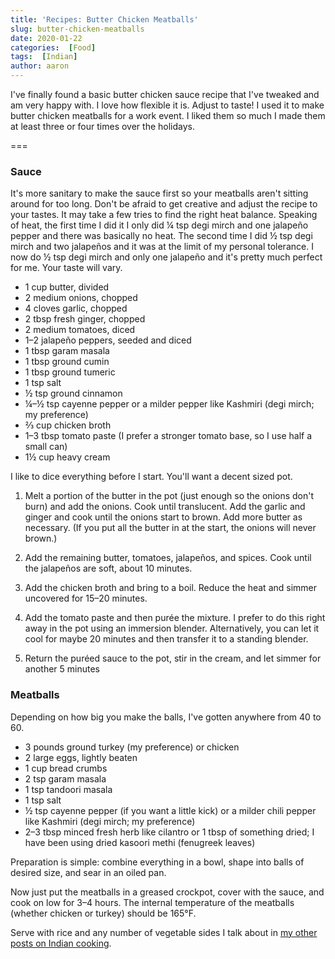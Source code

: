 ```yaml
---
title: 'Recipes: Butter Chicken Meatballs'
slug: butter-chicken-meatballs
date: 2020-01-22
categories:  [Food]
tags:  [Indian]
author: aaron
---
```


I've finally found a basic butter chicken sauce recipe that I've tweaked and am very happy with. I love how flexible it is. Adjust to taste! I used it to make butter chicken meatballs for a work event. I liked them so much I made them at least three or four times over the holidays.

===

### Sauce

It's more sanitary to make the sauce first so your meatballs aren't sitting around for too long. Don't be afraid to get creative and adjust the recipe to your tastes. It may take a few tries to find the right heat balance. Speaking of heat, the first time I did it I only did &frac14; tsp degi mirch and one jalape&ntilde;o pepper and there was basically no heat. The second time I did &frac12; tsp degi mirch and two jalape&ntilde;os and it was at the limit of my personal tolerance. I now do &frac12; tsp degi mirch and only one jalape&ntilde;o and it's pretty much perfect for me. Your taste will vary.

*   1 cup butter, divided
*   2 medium onions, chopped
*   4 cloves garlic, chopped
*   2 tbsp fresh ginger, chopped
*   2 medium tomatoes, diced
*   1&ndash;2 jalape&ntilde;o peppers, seeded and diced
*   1 tbsp garam masala
*   1 tbsp ground cumin
*   1 tbsp ground tumeric
*   1 tsp salt
*   &frac12; tsp ground cinnamon
*   &frac14;&ndash;&frac12; tsp cayenne pepper or a milder pepper like Kashmiri (degi mirch; my preference)
*   &frac23; cup chicken broth
*   1&ndash;3 tbsp tomato paste (I prefer a stronger tomato base, so I use half a small can)
*   1&frac12; cup heavy cream

I like to dice everything before I start. You'll want a decent sized pot.

1.  Melt a portion of the butter in the pot (just enough so the onions don't burn) and add the onions. Cook until translucent. Add the garlic and ginger and cook until the onions start to brown. Add more butter as necessary. (If you put all the butter in at the start, the onions will never brown.)

2.  Add the remaining butter, tomatoes, jalape&ntilde;os, and spices. Cook until the jalape&ntilde;os are soft, about 10 minutes.

3.  Add the chicken broth and bring to a boil. Reduce the heat and simmer uncovered for 15&ndash;20 minutes.

4.  Add the tomato paste and then purée the mixture. I prefer to do this right away in the pot using an immersion blender. Alternatively, you can let it cool for maybe 20 minutes and then transfer it to a standing blender.

5.  Return the puréed sauce to the pot, stir in the cream, and let simmer for another 5 minutes

### Meatballs

Depending on how big you make the balls, I've gotten anywhere from 40 to 60.

*   3 pounds ground turkey (my preference) or chicken
*   2 large eggs, lightly beaten
*   1 cup bread crumbs
*   2 tsp garam masala
*   1 tsp tandoori masala
*   1 tsp salt
*   &frac12; tsp cayenne pepper (if you want a little kick) or a milder chili pepper like Kashmiri (degi mirch; my preference)
*   2&ndash;3 tbsp minced fresh herb like cilantro or 1 tbsp of something dried; I have been using dried kasoori methi (fenugreek leaves)

Preparation is simple: combine everything in a bowl, shape into balls of desired size, and sear in an oiled pan.

Now just put the meatballs in a greased crockpot, cover with the sauce, and cook on low for 3&ndash;4 hours. The internal temperature of the meatballs (whether chicken or turkey) should be 165&deg;F.

Serve with rice and any number of vegetable sides I talk about in [my other posts on Indian cooking](/tag:Indian).

